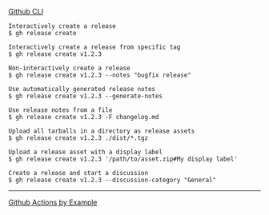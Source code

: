 [Github CLI](https://cli.github.com/manual/gh_release_create)

```
Interactively create a release
$ gh release create

Interactively create a release from specific tag
$ gh release create v1.2.3

Non-interactively create a release
$ gh release create v1.2.3 --notes "bugfix release"

Use automatically generated release notes
$ gh release create v1.2.3 --generate-notes

Use release notes from a file
$ gh release create v1.2.3 -F changelog.md

Upload all tarballs in a directory as release assets
$ gh release create v1.2.3 ./dist/*.tgz

Upload a release asset with a display label
$ gh release create v1.2.3 '/path/to/asset.zip#My display label'

Create a release and start a discussion
$ gh release create v1.2.3 --discussion-category "General"
```

---

[Github Actions by Example](https://www.actionsbyexample.com/)
